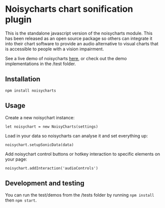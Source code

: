 # Noisycharts chart sonification plugin #

This is the standalone javascript version of the noisycharts module. This has been released as an open source package so others can integrate it into their chart software to provide an audio alternative to visual charts that is accessible to people with a vision impairment.

See a live demo of noisycharts [here](https://interactive.guim.co.uk/embed/superyacht-testing/index.html?key=1hxk6BFGjfsbTV8uRqlJWCvuiqZXUyqAgPrQXU08bVuk&location=docsdata), or check out the demo implementations in the /test folder.

## Installation ##

`npm install noisycharts`

## Usage ##

Create a new noisychart instance:

`let noisychart = new NoisyCharts(settings)`

Load in your data so noisycharts can analyse it and set everything up:

`noisychart.setupSonicData(data)`

Add noisychart control buttons or hotkey interaction to specific elements on your page:

`noisychart.addInteraction('audioControls')`

## Development and testing ##

You can run the test/demos from the /tests folder by running `npm install` then `npm start`.